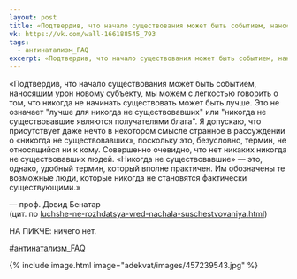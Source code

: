 ```yaml
---
layout: post
title: «Подтвердив, что начало существования может быть событием, наносящим урон новому субъекту...»
vk: https://vk.com/wall-166188545_793
tags:
  - антинатализм_FAQ
excerpt: «Подтвердив, что начало существования может быть событием, наносящим урон новому субъекту, мы можем с легкостью говорить о том, что никогда не начинать существовать может быть лучше. Это не означает "лучше для никогда не существовавших" или "никогда не существовавшие являются получателями блага". Я допускаю, что присутствует даже нечто в некотором смысле странное в...
---
```

«Подтвердив, что начало существования может быть событием, наносящим урон новому субъекту, мы можем с легкостью говорить о том, что никогда не начинать существовать может быть лучше. Это не означает "лучше для никогда не существовавших" или "никогда не существовавшие являются получателями блага". Я допускаю, что присутствует даже нечто в некотором смысле странное в рассуждении о «никогда не существовавших», поскольку это, безусловно, термин, не относящийся ни к кому. Совершенно очевидно, что нет никаких никогда не существовавших людей. «Никогда не существовавшие» — это, однако, удобный термин, который вполне практичен. Им обозначены те возможные люди, которые никогда не становятся фактически существующими.»

— проф. Дэвид Бенатар<br>
(цит. по [luchshe-ne-rozhdatsya-vred-nachala-suschestvovaniya.html](luchshe-ne-rozhdatsya-vred-nachala-suschestvovaniya.html))

НА ПИКЧЕ: ничего нет.

[#антинатализм_FAQ](poisk.html#антинатализм_FAQ)

{% include image.html image="adekvat/images/457239543.jpg" %}